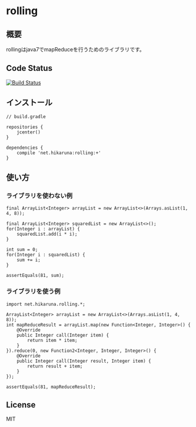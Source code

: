 # rolling
## 概要
rollingはjava7でmapReduceを行うためのライブラリです。

## Code Status
[![Build Status](https://travis-ci.org/hikaruna/rolling.svg?branch=master)](https://travis-ci.org/hikaruna/rolling)

## インストール

```
// build.gradle

repositories {
    jcenter()
}

dependencies {
    compile 'net.hikaruna:rolling:+'
}

```

## 使い方

### ライブラリを使わない例

```
final ArrayList<Integer> arrayList = new ArrayList<>(Arrays.asList(1, 4, 8));

final ArrayList<Integer> squaredList = new ArrayList<>();
for(Integer i : arrayList) {
    squaredList.add(i * i);
}

int sum = 0;
for(Integer i : squaredList) {
    sum += i;
}

assertEquals(81, sum);
```

### ライブラリを使う例

```
import net.hikaruna.rolling.*;

ArrayList<Integer> arrayList = new ArrayList<>(Arrays.asList(1, 4, 8));
int mapReduceResult = arrayList.map(new Function<Integer, Integer>() {
    @Override
    public Integer call(Integer item) {
        return item * item;
    }
}).reduce(0, new Function2<Integer, Integer, Integer>() {
    @Override
    public Integer call(Integer result, Integer item) {
        return result + item;
    }
});

assertEquals(81, mapReduceResult);
```

## License
MIT